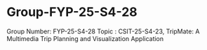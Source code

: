 # Group-FYP-25-S4-28
Group Number: FYP-25-S4-28
Topic : CSIT-25-S4-23, TripMate: A Multimedia Trip Planning and Visualization Application
